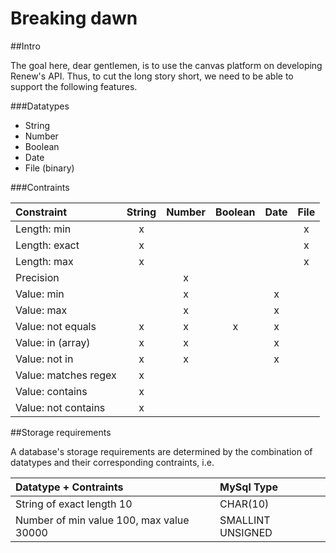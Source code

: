 # Breaking dawn

##Intro

The goal here, dear gentlemen, is to use the canvas platform on developing Renew's API. Thus, to cut the long story short, we need to be able to support the following features.

###Datatypes

* String
* Number
* Boolean
* Date
* File (binary)

###Contraints

Constraint           | String | Number | Boolean | Date | File
:------------------- | :----: | :----: | :-----: | :--: | :--: 
Length: min          | x      |        |         |      | x
Length: exact        | x      |        |         |      | x
Length: max          | x      |        |         |      | x
Precision            |        | x      |         |      |  
Value: min           |        | x      |         | x    |  
Value: max           |        | x      |         | x    |
Value: not equals    | x      | x      | x       | x    |  
Value: in (array)    | x      | x      |         | x    |  
Value: not in        | x      | x      |         | x    |  
Value: matches regex | x      |        |         |      |  
Value: contains      | x      |        |         |      |  
Value: not contains  | x      |        |         |      |  

##Storage requirements

A database's storage requirements are determined by the combination of datatypes and their corresponding contraints, i.e.

Datatype + Contraints                      | MySql Type
:----------------------------------------- | :------------------
String of exact length 10                  | CHAR(10)
Number of min value 100, max value 30000   | SMALLINT UNSIGNED

